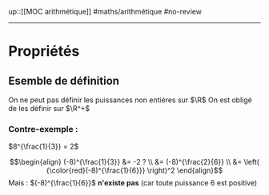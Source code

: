 up::[[MOC arithmétique]]
#maths/arithmétique #no-review 

----


# Propriétés

## Esemble de définition
On ne peut pas définir les puissances non entières sur $\R$
On est obligé de les définir sur $\R^+$

### Contre-exemple :
$8^{\frac{1}{3}} = 2$

$$\begin{align}
(-8)^{\frac{1}{3}} &= -2 ? \\
&= (-8)^{\frac{2}{6}} \\
&= \left( {\color{red}(-8)^{\frac{1}{6}}} \right)^2 
\end{align}$$
Mais : $(-8)^{\frac{1}{6}}$ **n'existe pas** (car toute puissance 6 est positive)

